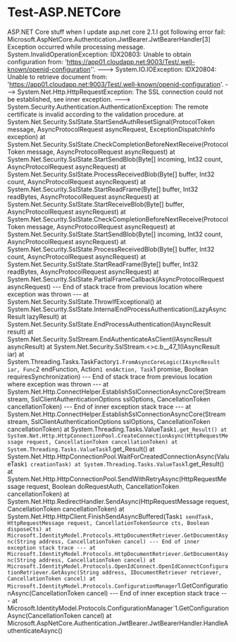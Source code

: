 # Test-ASP.NETCore
ASP.NET Core stuff
when I update asp.net core 2.1.I got following error
fail: Microsoft.AspNetCore.Authentication.JwtBearer.JwtBearerHandler[3]
 Exception occurred while processing message.
System.InvalidOperationException: IDX20803: Unable to obtain configuration from: 'https://app01.cloudapp.net:9003/Test/.well-known/openid-configuration''. ---> System.IO.IOException: IDX20804: Unable to retrieve document from: 'https://app01.cloudapp.net:9003/Test/.well-known/openid-configuration'. ---> System.Net.Http.HttpRequestException: The SSL connection could not be established, see inner exception. ---> System.Security.Authentication.AuthenticationException: The remote certificate is invalid according to the validation procedure.
 at System.Net.Security.SslState.StartSendAuthResetSignal(ProtocolToken message, AsyncProtocolRequest asyncRequest, ExceptionDispatchInfo exception)
 at System.Net.Security.SslState.CheckCompletionBeforeNextReceive(ProtocolToken message, AsyncProtocolRequest asyncRequest)
 at System.Net.Security.SslState.StartSendBlob(Byte[] incoming, Int32 count, AsyncProtocolRequest asyncRequest)
 at System.Net.Security.SslState.ProcessReceivedBlob(Byte[] buffer, Int32 count, AsyncProtocolRequest asyncRequest)
 at System.Net.Security.SslState.StartReadFrame(Byte[] buffer, Int32 readBytes, AsyncProtocolRequest asyncRequest)
 at System.Net.Security.SslState.StartReceiveBlob(Byte[] buffer, AsyncProtocolRequest asyncRequest)
 at System.Net.Security.SslState.CheckCompletionBeforeNextReceive(ProtocolToken message, AsyncProtocolRequest asyncRequest)
 at System.Net.Security.SslState.StartSendBlob(Byte[] incoming, Int32 count, AsyncProtocolRequest asyncRequest)
 at System.Net.Security.SslState.ProcessReceivedBlob(Byte[] buffer, Int32 count, AsyncProtocolRequest asyncRequest)
 at System.Net.Security.SslState.StartReadFrame(Byte[] buffer, Int32 readBytes, AsyncProtocolRequest asyncRequest)
 at System.Net.Security.SslState.PartialFrameCallback(AsyncProtocolRequest asyncRequest)
--- End of stack trace from previous location where exception was thrown ---
 at System.Net.Security.SslState.ThrowIfExceptional()
 at System.Net.Security.SslState.InternalEndProcessAuthentication(LazyAsyncResult lazyResult)
 at System.Net.Security.SslState.EndProcessAuthentication(IAsyncResult result)
 at System.Net.Security.SslStream.EndAuthenticateAsClient(IAsyncResult asyncResult)
 at System.Net.Security.SslStream.<>c.<AuthenticateAsClientAsync>b__47_1(IAsyncResult iar)
 at System.Threading.Tasks.TaskFactory`1.FromAsyncCoreLogic(IAsyncResult iar, Func`2 endFunction, Action`1 endAction, Task`1 promise, Boolean requiresSynchronization)
--- End of stack trace from previous location where exception was thrown ---
 at System.Net.Http.ConnectHelper.EstablishSslConnectionAsyncCore(Stream stream, SslClientAuthenticationOptions sslOptions, CancellationToken cancellationToken)
 --- End of inner exception stack trace ---
 at System.Net.Http.ConnectHelper.EstablishSslConnectionAsyncCore(Stream stream, SslClientAuthenticationOptions sslOptions, CancellationToken cancellationToken)
 at System.Threading.Tasks.ValueTask`1.get_Result()
 at System.Net.Http.HttpConnectionPool.CreateConnectionAsync(HttpRequestMessage request, CancellationToken cancellationToken)
 at System.Threading.Tasks.ValueTask`1.get_Result()
 at System.Net.Http.HttpConnectionPool.WaitForCreatedConnectionAsync(ValueTask`1 creationTask)
 at System.Threading.Tasks.ValueTask`1.get_Result()
 at System.Net.Http.HttpConnectionPool.SendWithRetryAsync(HttpRequestMessage request, Boolean doRequestAuth, CancellationToken cancellationToken)
 at System.Net.Http.RedirectHandler.SendAsync(HttpRequestMessage request, CancellationToken cancellationToken)
 at System.Net.Http.HttpClient.FinishSendAsyncBuffered(Task`1 sendTask, HttpRequestMessage request, CancellationTokenSource cts, Boolean disposeCts)
 at Microsoft.IdentityModel.Protocols.HttpDocumentRetriever.GetDocumentAsync(String address, CancellationToken cancel)
 --- End of inner exception stack trace ---
 at Microsoft.IdentityModel.Protocols.HttpDocumentRetriever.GetDocumentAsync(String address, CancellationToken cancel)
 at Microsoft.IdentityModel.Protocols.OpenIdConnect.OpenIdConnectConfigurationRetriever.GetAsync(String address, IDocumentRetriever retriever, CancellationToken cancel)
 at Microsoft.IdentityModel.Protocols.ConfigurationManager`1.GetConfigurationAsync(CancellationToken cancel)
 --- End of inner exception stack trace ---
 at Microsoft.IdentityModel.Protocols.ConfigurationManager`1.GetConfigurationAsync(CancellationToken cancel)
 at Microsoft.AspNetCore.Authentication.JwtBearer.JwtBearerHandler.HandleAuthenticateAsync()

